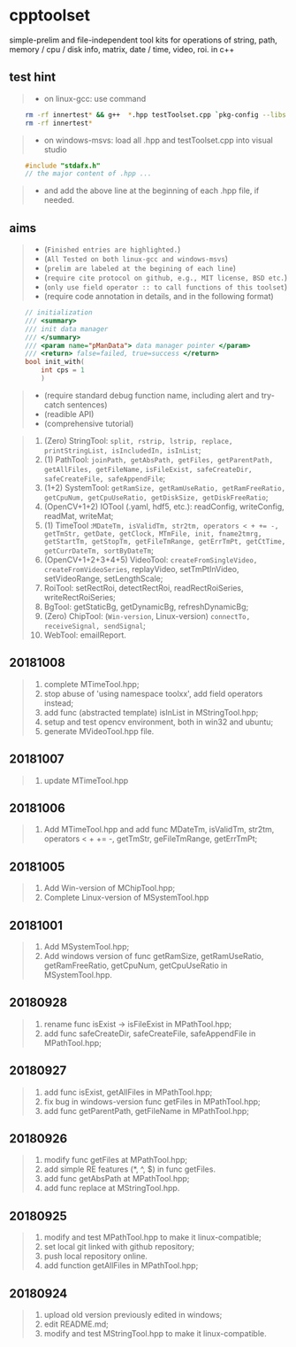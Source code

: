 # cpptoolset
simple-prelim and file-independent tool kits for operations of string, path, memory / cpu / disk info, matrix, date / time, video, roi. in c++

## test hint
> * on linux-gcc: use command 
```bash
	rm -rf innertest* && g++  *.hpp testToolset.cpp `pkg-config --libs --cflags opencv` -o innertest.o 2>innertest-error.txt && ./innertest.o > innertest-report.out && vim innertest-report.out
	rm -rf innertest*
```

> * on windows-msvs: load all .hpp and testToolset.cpp into visual studio 
```cpp
	#include "stdafx.h"
	// the major content of .hpp ...
```
> * and add the above line at the beginning of each .hpp file, if needed.

## aims
> * (`Finished entries are highlighted.`)
> * (`All Tested on both linux-gcc and windows-msvs`)
> * (`prelim are labeled at the begining of each line`)
> * (`require cite protocol on github, e.g., MIT license, BSD etc.`)
> * (`only use field operator :: to call functions of this toolset`)
> * (require code annotation in details, and in the following format)
``` cpp
	// initialization
	/// <summary>
	/// init data manager
	/// </summary>
	/// <param name="pManData"> data manager pointer </param>
	/// <return> false=failed, true=success </return>
	bool init_with(
		int cps = 1
		)
```
> * (require standard debug function name, including alert and try-catch sentences)
> * (readible API)
> * (comprehensive tutorial)

> 1. (Zero) StringTool: `split, rstrip, lstrip, replace, printStringList, isIncludedIn, isInList`;
> 2. (1) PathTool: `joinPath, getAbsPath, getFiles, getParentPath, getAllFiles, getFileName,` `isFileExist, safeCreateDir, safeCreateFile, safeAppendFile`;
> 3. (1+2) SystemTool: `getRamSize, getRamUseRatio, getRamFreeRatio, getCpuNum, getCpuUseRatio, getDiskSize, getDiskFreeRatio`;
> 4. (OpenCV+1+2) IOTool (.yaml, hdf5, etc.): readConfig, writeConfig, readMat, writeMat;
> 5. (1) TimeTool :`MDateTm, isValidTm, str2tm, operators < + += -, getTmStr, getDate, getClock, MTmFile, init, fname2tmrg, getStartTm, getStopTm, getFileTmRange, getErrTmPt, getCtTime, getCurrDateTm, sortByDateTm`;
> 6. (OpenCV+1+2+3+4+5) VideoTool: `createFromSingleVideo, createFromVideoSeries`, replayVideo, setTmPtInVideo, setVideoRange, setLengthScale;
> 7. RoiTool: setRectRoi, detectRectRoi, readRectRoiSeries, writeRectRoiSeries;
> 8. BgTool: getStaticBg, getDynamicBg, refreshDynamicBg;
> 9. (Zero) ChipTool: (`Win-version`, Linux-version) `connectTo, receiveSignal, sendSignal`;
> 10. WebTool: emailReport.

## 20181008
> 1. complete MTimeTool.hpp;
> 2. stop abuse of 'using namespace toolxx', add field operators instead;
> 3. add func (abstracted template) isInList in MStringTool.hpp;
> 4. setup and test opencv environment, both in win32 and ubuntu;
> 5. generate MVideoTool.hpp file.

## 20181007
> 1. update MTimeTool.hpp

## 20181006
> 1. Add MTimeTool.hpp and add func MDateTm, isValidTm, str2tm, operators < + += -, getTmStr, geFileTmRange, getErrTmPt;

## 20181005
> 1. Add Win-version of MChipTool.hpp;
> 2. Complete Linux-version of MSystemTool.hpp

## 20181001
> 1. Add MSystemTool.hpp;
> 2. Add windows version of func getRamSize, getRamUseRatio, getRamFreeRatio, getCpuNum, getCpuUseRatio in MSystemTool.hpp.

## 20180928
> 1. rename func isExist -> isFileExist in MPathTool.hpp;
> 2. add func safeCreateDir, safeCreateFile, safeAppendFile in MPathTool.hpp;

## 20180927
> 1. add func isExist, getAllFiles in MPathTool.hpp;
> 2. fix bug in windows-version func getFiles in MPathTool.hpp;
> 3. add func getParentPath, getFileName in MPathTool.hpp;

## 20180926

> 1. modify func getFiles at MPathTool.hpp;
> 2. add simple RE features (*, ^, $) in func getFiles.
> 3. add func getAbsPath at MPathTool.hpp;
> 4. add func replace at MStringTool.hpp.

## 20180925

> 1. modify and test MPathTool.hpp to make it linux-compatible;
> 2. set local git linked with github repository;
> 3. push local repository online.
> 4. add function getAllFiles in MPathTool.hpp;

## 20180924

> 1. upload old version previously edited in windows;
> 2. edit README.md;
> 3. modify and test MStringTool.hpp to make it linux-compatible.
